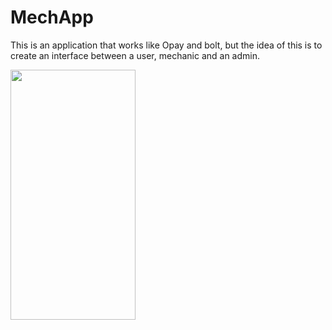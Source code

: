 # MechApp
This is an application that works like Opay and bolt, but the idea of this is to create an interface between a user, mechanic and an admin. 
<br>


<img src="https://user-images.githubusercontent.com/61922605/140636675-650ac61f-3676-4414-8865-8dce1f9a1261.png" width="200" height="400" />
